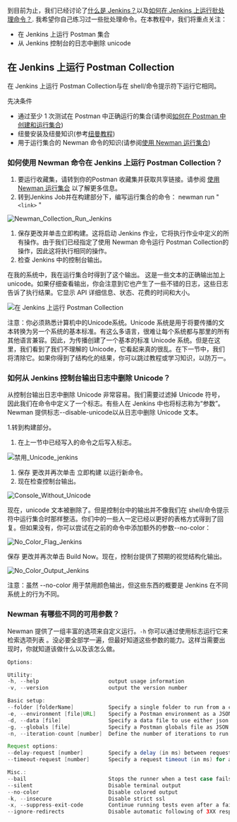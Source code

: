 到目前为止，我们已经讨论了[什么是 Jenkins？](https://toolsqa.com/postman/postman-with-newman-jenkins/)以及[如何在 Jenkins 上运行批处理命令？](https://toolsqa.com/postman/configure-jenkins-job-to-run-batch-command/). 我希望你自己练习过一些批处理命令。在本教程中，我们将重点关注：

-   在 Jenkins 上运行 Postman 集合
-   从 Jenkins 控制台的日志中删除 unicode

## 在 Jenkins 上运行 Postman Collection

在 Jenkins 上运行 Postman Collection与在 shell/命令提示符下运行它相同。

先决条件

-   通过至少 1 次测试在 Postman 中正确运行的集合(请参阅[如何在 Postman 中创建和运行集合](https://toolsqa.com/postman/collections-in-postman/))
-   纽曼安装及纽曼知识(参考[纽曼教程](https://toolsqa.com/postman/what-is-newman-in-postman/))
-   用于运行集合的 Newman 命令的知识(请参阅[使用 Newman 运行集合](https://toolsqa.com/postman/running-collection-using-newman/))

### 如何使用 Newman 命令在 Jenkins 上运行 Postman Collection？

1.  要运行收藏集，请转到你的Postman 收藏集并获取共享链接。请参阅 [使用 Newman 运行集合](https://toolsqa.com/postman/running-collection-using-newman/) 以了解更多信息。
2.  转到Jenkins Job并在构建部分下，编写运行集合的命令： newman run "`<link>` "

![Newman_Collection_Run_Jenkins](https://www.toolsqa.com/gallery/Postman/1.Newman_Collection_Run_Jenkins.png)

1.  保存更改并单击立即构建。这将启动 Jenkins 作业，它将执行作业中定义的所有操作。由于我们已经指定了使用 Newman 命令运行 Postman Collection的操作，因此这将执行相同的操作。
2.  检查 Jenkins 中的控制台输出。

在我的系统中，我在运行集合时得到了这个输出。 这是一些文本的正确输出加上 unicode。如果仔细查看输出，你会注意到它也产生了一些不错的日志，这些日志告诉了执行结果。它显示 API 详细信息、状态、花费的时间和大小。

![在 Jenkins 上运行 Postman Collection](https://www.toolsqa.com/gallery/Postman/2.Run%20Postman%20Collection%20on%20Jenkins.png)

注意：你必须熟悉计算机中的Unicode系统。Unicode 系统是用于将要传播的文本转换为另一个系统的基本标准。有这么多语言，很难让每个系统都与那里的所有其他语言兼容。因此，为传播创建了一个基本的标准 Unicode 系统。但是在这里，我们看到了我们不理解的 Unicode，它看起来真的很乱。在下一节中，我们将清除它。如果你得到了结构化的结果，你可以跳过教程或学习知识，以防万一。

### 如何从 Jenkins 控制台输出日志中删除 Unicode？

从控制台输出日志中删除 Unicode 非常容易。我们需要过滤掉 Unicode 符号，因此我们在命令中定义了一个标志。有些人在 Jenkins 中也将标志称为“参数”。Newman 提供标志--disable-unicode以从日志中删除 Unicode 文本。

1.转到构建部分。

1.  在上一节中已经写入的命令之后写入标志。

![禁用_Unicode_jenkins](https://www.toolsqa.com/gallery/Postman/3.Disable_Unicode_jenkins.png)

1.  保存 更改并再次单击 立即构建 以运行新命令。
2.  现在检查控制台输出。

![Console_Without_Unicode](https://www.toolsqa.com/gallery/Postman/4.Console_Without_Unicode.png)

现在，unicode 文本被删除了。但是控制台中的输出并不像我们在 shell/命令提示符中运行集合时那样整洁。你们中的一些人一定已经以更好的表格方式得到了回复。但如果没有，你可以尝试在之前的命令中添加额外的参数--no-color：

![No_Color_Flag_Jenkins](https://www.toolsqa.com/gallery/Postman/5.No_Color_Flag_Jenkins.png)

保存 更改并再次单击 Build Now。现在，控制台提供了预期的视觉结构化输出。

![No_Color_Output_Jenkins](https://www.toolsqa.com/gallery/Postman/6.No_Color_Output_Jenkins.png)

注意：虽然 --no-color 用于禁用颜色输出，但这些东西的概要是 Jenkins 在不同系统上的行为不同。

### Newman 有哪些不同的可用参数？

Newman 提供了一组丰富的选项来自定义运行。`-h` 你可以通过使用标志运行它来检索选项列表 。没必要全部学一遍，但最好知道这些参数的能力。这样当需要出现时，你就知道该做什么以及该怎么做。

```java
Options:

Utility:
-h, --help                      output usage information
-v, --version                   output the version number

Basic setup:
--folder [folderName]           Specify a single folder to run from a collection.
-e, --environment [file|URL]    Specify a Postman environment as a JSON [file]
-d, --data [file]               Specify a data file to use either json or csv
-g, --globals [file]            Specify a Postman globals file as JSON [file]
-n, --iteration-count [number]  Define the number of iterations to run

Request options:
--delay-request [number]        Specify a delay (in ms) between requests [number]
--timeout-request [number]      Specify a request timeout (in ms) for a request

Misc.:
--bail                          Stops the runner when a test case fails
--silent                        Disable terminal output
--no-color                      Disable colored output
-k, --insecure                  Disable strict ssl
-x, --suppress-exit-code        Continue running tests even after a failure, but exit with code=0
--ignore-redirects              Disable automatic following of 3XX responses
```